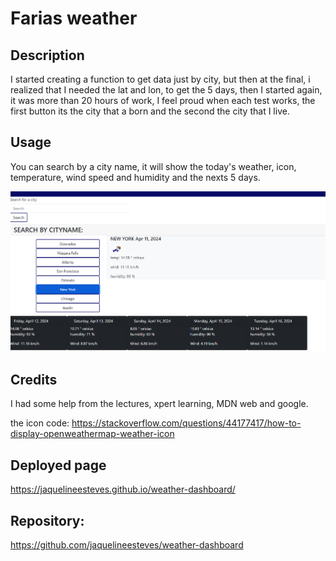 # Farias weather

## Description

I started creating a function to get data just by city, but then at the final, i realized that I needed the lat and lon, to get the 5 days, then I started again, it was more than 20 hours of work, I feel proud when each test works, the first button its the city that a born and the second the city that I live.

## Usage
You can search by a city name, it will show the today's weather, icon, temperature, wind speed and humidity and the nexts 5 days.


![page demo](assets/Screenshot.png)
    

## Credits
I had some help from the lectures, xpert learning, MDN web and google.


the icon code:
https://stackoverflow.com/questions/44177417/how-to-display-openweathermap-weather-icon



## Deployed page
https://jaquelineesteves.github.io/weather-dashboard/

## Repository:
https://github.com/jaquelineesteves/weather-dashboard



